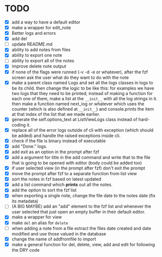 # TODO
 - [x] add a way to have a default editor
 - [x] make a wrapper for edit_note
 - [x] Better logs and errors
 - [x] add del
 - [ ] update README.md
 - [x] ability to add notes from files
 - [x] ability to export one note
 - [ ] ability to export all of the notes
 - [x] improve delete note output
 - [x] if none of the flags were runned (-v -d -e or whatever), after the fzf screen ask the user what do they want to do with the note
 - [x] make a parent class named Logs and set all the logs classes in logs to be its child. then change the logic to be like this:
    for examples we have two logs that they need to be printed; instead of making a function for each one of them,
    make a list at the `__init__`  with all the log strings in it. then make a function named next_log or whatever
    which uses the counter (which is also defined at `__init__`) and console.prints the item at that index of the list
    that we made earlier.
 - [x] generate the self.options_text at ListViewLogs class instead of hard-coding it.
 - [x] replace all of the error logs outside of cli with exception (which should be added) and handle
       the raised exceptions inside cli.
 - [x] check if the file is binary instead of executable
 - [x] add "Done." logs.
 - [x] add exit as an option in the prompt after fzf
 - [x] add a argument for title in the add command and write that to the file that is going to be opened with editor (body could be added too)
 - [x] if user selected view (in the prompt after fzf) don't exit the prompt
 - [x] move the prompt after fzf to a separate function from list view
 - [x] sort the notes in fzf based on latest updated
 - [x] add a list command which **prints** out all the notes.
 - [x] add the option to sort the fzf list
 - [x] when exporting a single note, change the file date to the notes date (fix its metadata)
 - [ ] (A BIG MAYBE) add an "add" element to the fzf list and whenever the user selected that just open an empty buffer in their default editor.
 - [x] make a wrapper for view
 - [x] make `del` an alias for `delete`
 - [ ] when adding a note from a file extract the files date created and date modified and use those valued in the database
 - [x] change the name of addfromfile to import
 - [x] make a general function for del, delete, view, add and edit for following the DRY code
